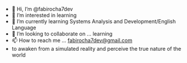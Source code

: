 - 👋 Hi, I’m @fabirocha7dev 
- 👀 I’m interested in learning
- 🌱 I’m currently learning Systems Analysis and Development/English Language
- 💞️ I’m looking to collaborate on ... learning
- 📫 How to reach me ... fabirocha7dev@gmail.com
- to awaken from a simulated reality and perceive the true nature of the world

<!---
fabirocha7dev/fabirocha7dev is a ✨ special ✨ repository because its `README.md` (this file) appears on your GitHub profile.
You can click the Preview link to take a look at your changes.
--->

